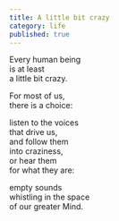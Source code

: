 ```yaml
---
title: A little bit crazy
category: life
published: true
---
```


Every human being  
is at least  
a little bit crazy.  
  
For most of us,  
there is a choice:  
  
listen to the voices    
that drive us,  
and follow them    
into craziness,  
or hear them    
for what they are:  
  
empty sounds  
whistling in the space  
of our greater Mind.

